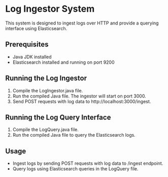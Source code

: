 # Log Ingestor System

This system is designed to ingest logs over HTTP and provide a querying interface using Elasticsearch.

## Prerequisites

- Java JDK installed
- Elasticsearch installed and running on port 9200

## Running the Log Ingestor

1. Compile the LogIngestor.java file.
2. Run the compiled Java file. The ingestor will start on port 3000.
3. Send POST requests with log data to http://localhost:3000/ingest.

## Running the Log Query Interface

1. Compile the LogQuery.java file.
2. Run the compiled Java file to query the Elasticsearch logs.

## Usage

- Ingest logs by sending POST requests with log data to /ingest endpoint.
- Query logs using Elasticsearch queries in the LogQuery file.

